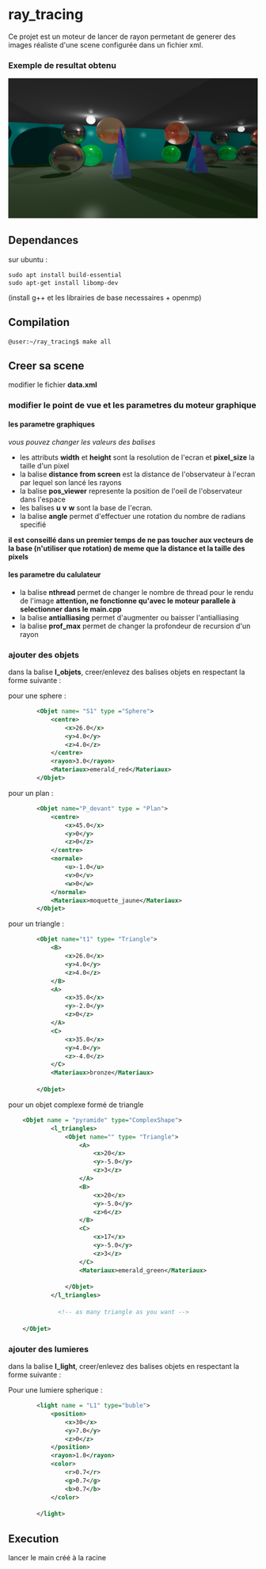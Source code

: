 # ray_tracing

Ce projet est un moteur de lancer de rayon permetant de generer des images réaliste d'une scene configurée dans un fichier xml.

### Exemple de resultat obtenu

![alt text](https://github.com/CesarPierr/ray_tracing/blob/main/exemple.png?raw=true)

## Dependances

sur ubuntu : 
```console 
sudo apt install build-essential 
sudo apt-get install libomp-dev
```
(install g++ et les librairies de base necessaires + openmp)
## Compilation

```console
@user:~/ray_tracing$ make all
```

## Creer sa scene

modifier le fichier **data.xml**
### modifier le point de vue et les parametres du moteur graphique

#### les parametre graphiques
*vous pouvez changer les valeurs des balises*

* les attributs **width** et **height** sont la resolution de l'ecran et **pixel_size** la taille d'un pixel
* la balise **distance from screen** est la distance de l'observateur à l'ecran par lequel son lancé les rayons
* la balise **pos_viewer** represente la position de l'oeil de l'observateur dans l'espace
* les balises **u** **v** **w** sont la base de l'ecran.
* la balise **angle** permet d'effectuer une rotation du nombre de radians specifié 

**il est conseillé dans un premier temps de ne pas toucher aux vecteurs de la base (n'utiliser que rotation) de meme que la distance et la taille des pixels**
#### les parametre du calulateur
* la balise **nthread** permet de changer le nombre de thread pour le rendu de l'image **attention, ne fonctionne qu'avec le moteur parallele à selectionner dans le main.cpp**
* la balise **antialliasing** permet d'augmenter ou baisser l'antialliasing
* la balise **prof_max** permet de changer la profondeur de recursion d'un rayon 

### ajouter des objets
dans la balise **l_objets**, creer/enlevez des balises objets en respectant la forme suivante :

pour une sphere :
```xml
        <Objet name= "S1" type ="Sphere">
            <centre>
                <x>26.0</x>
                <y>4.0</y>
                <z>4.0</z>
            </centre>
            <rayon>3.0</rayon>
            <Materiaux>emerald_red</Materiaux>
        </Objet>
```
pour un plan :
```xml
        <Objet name="P_devant" type = "Plan">
            <centre>
                <x>45.0</x>
                <y>0</y>
                <z>0</z>
            </centre>
            <normale>
                <u>-1.0</u>
                <v>0</v>
                <w>0</w>
            </normale>
            <Materiaux>moquette_jaune</Materiaux>
        </Objet>
```

pour un triangle :
```xml
        <Objet name="t1" type= "Triangle">
            <B>
                <x>26.0</x>
                <y>4.0</y>
                <z>4.0</z>
            </B>
            <A>
                <x>35.0</x>
                <y>-2.0</y>
                <z>0</z>
            </A>
            <C>
                <x>35.0</x>
                <y>4.0</y>
                <z>-4.0</z>
            </C>
            <Materiaux>bronze</Materiaux>

        </Objet>
```
pour un objet complexe formé de triangle

```xml
    <Objet name = "pyramide" type="ComplexShape">
            <l_triangles>
                <Objet name="" type= "Triangle">
                    <A>
                        <x>20</x>
                        <y>-5.0</y>
                        <z>3</z>
                    </A>
                    <B>
                        <x>20</x>
                        <y>-5.0</y>
                        <z>6</z>
                    </B>
                    <C>
                        <x>17</x>
                        <y>-5.0</y>
                        <z>3</z>
                    </C>
                    <Materiaux>emerald_green</Materiaux>
        
                </Objet>
            </l_triangles>
              
              <!-- as many triangle as you want -->
              
    </Objet>
```

### ajouter des lumieres

dans la balise **l_light**, creer/enlevez des balises objets en respectant la forme suivante :


Pour une lumiere spherique :
```xml
        <light name = "L1" type="buble">
            <position>
                <x>30</x>
                <y>7.0</y>
                <z>0</z>
            </position>
            <rayon>1.0</rayon>
            <color>
                <r>0.7</r>
                <g>0.7</g>
                <b>0.7</b>
            </color>
            
        </light>
```

## Execution

lancer le main créé à la racine 
